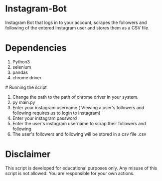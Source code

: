 
# Instagram-Bot

Instagram Bot that logs in to your account, scrapes the followers and following of the entered Instagram user and stores them as a CSV file.

# Dependencies
<ol>
  <li>Python3</li>
  <li>selenium</li>
  <li>pandas</li>
  <li>chrome driver</li>
</ol>
#  Running the script
<ol>
  <li>Change the path to the path of chrome driver in your system.
</li>
  <li>py main.py</li>
  <li>Enter your instagram username ( Viewing a user's followers and following requires us to login to instagram)</li>
  <li>Enter your instagram password</li>
  <li>Enter the user's instagram username to scrap their followers and following</li>
  <li>The user's followers and following will be stored in a csv file .csv</li>
</ol>

# Disclaimer

This script is developed for educational purposes only. Any misuse of this script is not allowed. You are responsible for your own actions.
